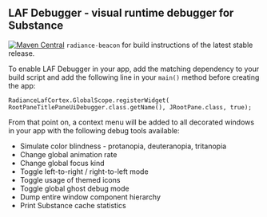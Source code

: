 ## LAF Debugger - visual runtime debugger for Substance

[![Maven Central](https://maven-badges.herokuapp.com/maven-central/org.pushing-pixels/radiance-beacon/badge.svg)](https://maven-badges.herokuapp.com/maven-central/org.pushing-pixels/radiance-beacon) `radiance-beacon` for build instructions of the latest stable release.

To enable LAF Debugger in your app, add the matching dependency to your build script and add the following line in your `main()` method before creating the app:

`RadianceLafCortex.GlobalScope.registerWidget(
    RootPaneTitlePaneUiDebugger.class.getName(), JRootPane.class, true);`

From that point on, a context menu will be added to all decorated windows in your app with the following debug tools available:

* Simulate color blindness - protanopia, deuteranopia, tritanopia
* Change global animation rate     
* Change global focus kind
* Toggle left-to-right / right-to-left mode
* Toggle usage of themed icons
* Toggle global ghost debug mode
* Dump entire window component hierarchy
* Print Substance cache statistics
